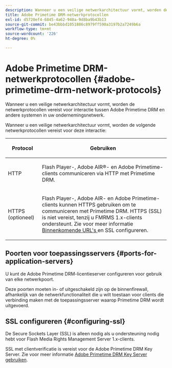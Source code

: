 ```yaml
---
description: Wanneer u een veilige netwerkarchitectuur vormt, worden de netwerkprotocollen vereist voor interactie tussen Adobe Primetime DRM en andere systemen in uw ondernemingsnetwerk.
title: Adobe Primetime DRM-netwerkprotocollen
exl-id: d5720ef4-6845-4a62-940a-9d8ba9b43b13
source-git-commit: be43bbbd1051886c8979ff590a3197b2a7249b6a
workflow-type: tm+mt
source-wordcount: '226'
ht-degree: 0%

---
```


# Adobe Primetime DRM-netwerkprotocollen {#adobe-primetime-drm-network-protocols}

Wanneer u een veilige netwerkarchitectuur vormt, worden de netwerkprotocollen vereist voor interactie tussen Adobe Primetime DRM en andere systemen in uw ondernemingsnetwerk.

Wanneer u een veilige netwerkarchitectuur vormt, worden de volgende netwerkprotocollen vereist voor deze interactie:

<table frame="all" colsep="1" rowsep="1" class="+ topic/table adobe-d/table " id="table_itc_33z_n4"> 
 <thead class="- topic/thead "> 
  <tr rowsep="1" class="- topic/row "> 
   <th colname="1" class="- topic/entry entry"> <p class="- topic/p ">Protocol </p> </th> 
   <th colname="2" class="- topic/entry entry"> <p class="- topic/p ">Gebruiken </p> </th> 
  </tr> 
 </thead>
 <tbody class="- topic/tbody "> 
  <tr rowsep="1" class="- topic/row "> 
   <td colname="1" class="- topic/entry "> <p class="- topic/p ">HTTP </p> </td> 
   <td colname="2" class="- topic/entry "> <p class="- topic/p ">Flash Player-, Adobe AIR®- en Adobe Primetime-clients communiceren via HTTP met Primetime DRM. </p> </td> 
  </tr> 
  <tr rowsep="0" class="- topic/row "> 
   <td colname="1" class="- topic/entry "> <p class="- topic/p ">HTTPS (optioneel) </p> </td> 
   <td colname="2" class="- topic/entry "> <p class="- topic/p ">Flash Player-, Adobe AIR- en Adobe Primetime-clients kunnen HTTPS gebruiken om te communiceren met Primetime DRM. HTTPS (SSL) is niet vereist, tenzij u FMRMS 1.x-clients ondersteunt. Zie voor meer informatie <a href="../../secure-deployment-guidelines/overview/network-topology-firewall-rules.md" format="dita" scope="local"> Binnenkomende URL's </a> en SSL configureren. </p> </td> 
  </tr> 
 </tbody> 
</table>

## Poorten voor toepassingsservers {#ports-for-application-servers}

U kunt de Adobe Primetime DRM-licentieserver configureren voor gebruik van elke netwerkpoort.

Deze poorten moeten in- of uitgeschakeld zijn op de binnenfirewall, afhankelijk van de netwerkfunctionaliteit die u wilt toestaan voor clients die verbinding maken met de toepassingsserver waarop Primetime DRM wordt uitgevoerd.

## SSL configureren {#configuring-ssl}

De Secure Sockets Layer (SSL) is alleen nodig als u ondersteuning nodig hebt voor Flash Media Rights Management Server 1.x-clients.

SSL met clientverificatie is vereist voor de Adobe Primetime DRM Key Server. Zie voor meer informatie [Adobe Primetime DRM Key Server gebruiken](../../using-the-drm-key-server/requirements.md).
